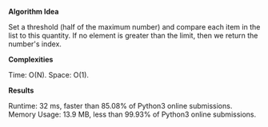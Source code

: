 **Algorithm Idea**

Set a threshold (half of the maximum number) and compare each item 
in the list to this quantity. If no element is greater than the 
limit, then we return the number's index. 

**Complexities**

Time: O(N).
Space: O(1). 

**Results**

Runtime: 32 ms, faster than 85.08% of Python3 online submissions.
Memory Usage: 13.9 MB, less than 99.93% of Python3 online submissions.
